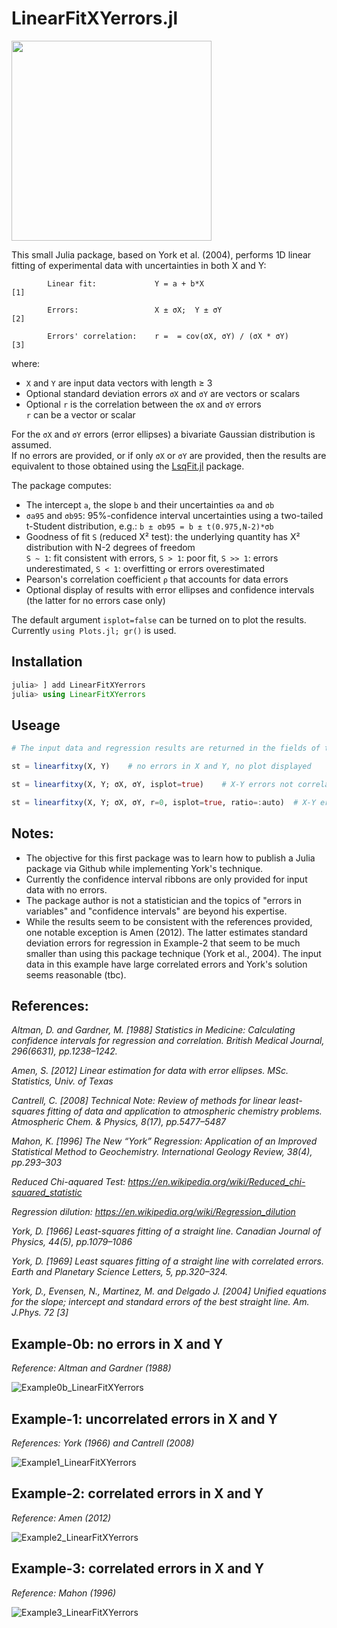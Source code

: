 # LinearFitXYerrors.jl

<img src="https://user-images.githubusercontent.com/20739393/132685450-1a34351f-ad02-49ee-9d57-b498437e356a.png" width="320" />

This small Julia package, based on York et al. (2004), performs 1D linear fitting of experimental data with uncertainties in both X and Y:

            Linear fit:             Y = a + b*X                             [1]
            
            Errors:                 X ± σX;  Y ± σY                         [2]

            Errors' correlation:    r =  = cov(σX, σY) / (σX * σY)          [3]

where:
- `X` and `Y` are input data vectors with length ≥ 3
- Optional standard deviation errors `σX` and `σY` are vectors or scalars
- Optional `r` is the correlation between the `σX` and `σY` errors\
           `r` can be a vector or scalar

For the `σX` and `σY` errors (error ellipses) a bivariate Gaussian distribution is assumed.\
If no errors are provided, or if only `σX` or `σY` are provided, then the results are equivalent to those obtained using the [LsqFit.jl](https://github.com/JuliaNLSolvers/LsqFit.jl) package.

The package computes:
- The intercept `a`, the slope `b` and their uncertainties `σa` and `σb`
- `σa95` and `σb95`: 95%-confidence interval uncertainties using a two-tailed t-Student distribution, e.g.: `b ± σb95 = b ± t(0.975,N-2)*σb`
- Goodness of fit `S` (reduced Χ² test): the underlying quantity has Χ² distribution with N-2 degrees of freedom\
  `S ~ 1`: fit consistent with errors, `S > 1`: poor fit, `S >> 1`: errors underestimated, `S < 1`: overfitting or errors overestimated
- Pearson's correlation coefficient `ρ` that accounts for data errors
- Optional display of results with error ellipses and confidence intervals (the latter for no errors case only)

The default argument `isplot=false` can be turned on to plot the results.\
Currently `using Plots.jl; gr()` is used.


##
## Installation
```julia
julia> ] add LinearFitXYerrors
julia> using LinearFitXYerrors
```
##
## Useage
```julia
# The input data and regression results are returned in the fields of the `st` structure (::stfitxy):

st = linearfitxy(X, Y)    # no errors in X and Y, no plot displayed

st = linearfitxy(X, Y; σX, σY, isplot=true)    # X-Y errors not correlated (r=0); plot with ratio=1

st = linearfitxy(X, Y; σX, σY, r=0, isplot=true, ratio=:auto)  # X-Y errors not correlated (r=0); plot with ratio=1
```

## Notes:
- The objective for this first package was to learn how to publish a Julia package via Github while implementing York's technique.
- Currently the confidence interval ribbons are only provided for input data with no errors.
- The package author is not a statistician and the topics of "errors in variables" and "confidence intervals" are beyond his expertise.
- While the results seem to be consistent with the references provided, one notable exception is Amen (2012). The latter estimates standard deviation errors for regression in Example-2 that seem to be much smaller than using this package technique (York et al., 2004). The input data in this example have large correlated errors and York's solution seems reasonable (tbc).


##
## References:

*Altman, D. and Gardner, M. [1988] Statistics in Medicine: Calculating confidence intervals for regression and correlation. British Medical Journal, 296(6631), pp.1238–1242.*

*Amen, S. [2012] Linear estimation for data with error ellipses. MSc. Statistics, Univ. of Texas*

*Cantrell, C. [2008] Technical Note: Review of methods for linear least-squares fitting of data and application to atmospheric chemistry problems. Atmospheric Chem. & Physics, 8(17), pp.5477–5487*

*Mahon, K. [1996] The New “York” Regression: Application of an Improved Statistical Method to Geochemistry. International Geology Review, 38(4), pp.293–303*

*Reduced Chi-aquared Test: https://en.wikipedia.org/wiki/Reduced_chi-squared_statistic*

*Regression dilution: https://en.wikipedia.org/wiki/Regression_dilution*

*York, D. [1966] Least-squares fitting of a straight line. Canadian Journal of Physics, 44(5), pp.1079–1086*

*York, D. [1969] Least squares fitting of a straight line with correlated errors. Earth and Planetary Science Letters, 5, pp.320–324.*

*York, D., Evensen, N., Martinez, M. and Delgado J. [2004] Unified equations for the slope; intercept and standard errors of the best straight line. Am. J.Phys. 72 [3]*

##
## Example-0b: no errors in X and Y
*Reference: Altman and Gardner (1988)*

![Example0b_LinearFitXYerrors](https://user-images.githubusercontent.com/20739393/132855741-7fbc7d80-76af-4f0b-a960-13e12872f8fd.png)


## Example-1: uncorrelated errors in X and Y
*References: York (1966) and Cantrell (2008)*

![Example1_LinearFitXYerrors](https://user-images.githubusercontent.com/20739393/132855764-ce6f5e40-8d5f-4d18-9c10-bdd23fec927b.png)


## Example-2: correlated errors in X and Y
*Reference: Amen (2012)*

![Example2_LinearFitXYerrors](https://user-images.githubusercontent.com/20739393/132855799-20aeb2fb-c327-46c6-b864-dc5ebca75736.png)


## Example-3: correlated errors in X and Y
*Reference: Mahon (1996)*

![Example3_LinearFitXYerrors](https://user-images.githubusercontent.com/20739393/132855823-f056ce55-c017-4360-9ecf-b5fbcd6f3582.png)

